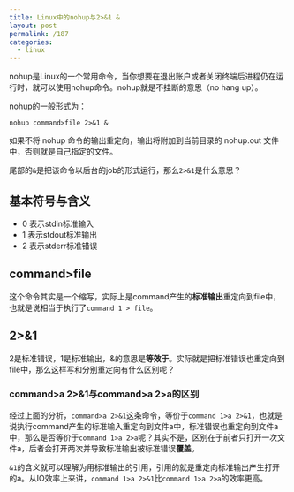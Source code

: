 ```yaml
---
title: Linux中的nohup与2>&1 &
layout: post
permalink: /187
categories:
  - linux
---
```

nohup是Linux的一个常用命令，当你想要在退出账户或者关闭终端后进程仍在运行时，就可以使用nohup命令。nohup就是不挂断的意思（no hang up）。

nohup的一般形式为：

`nohup command>file 2>&1 &`

如果不将 nohup 命令的输出重定向，输出将附加到当前目录的 nohup.out 文件中，否则就是自己指定的文件。

尾部的`&`是把该命令以后台的job的形式运行，那么`2>&1`是什么意思？

## 基本符号与含义

- 0 表示stdin标准输入
- 1 表示stdout标准输出
- 2 表示stderr标准错误

## command>file

这个命令其实是一个缩写，实际上是command产生的**标准输出**重定向到file中，也就是说相当于执行了`command 1 > file`。

## 2>&1

2是标准错误，1是标准输出，&的意思是**等效于**。实际就是把标准错误也重定向到file中，那么这样写和分别重定向有什么区别呢？

### command>a 2>&1与command>a 2>a的区别 

经过上面的分析，`command>a 2>&1`这条命令，等价于`command 1>a 2>&1`，也就是说执行command产生的标准输入重定向到文件a中，标准错误也重定向到文件a中，那么是否等价于`command 1>a 2>a`呢？其实不是，区别在于前者只打开一次文件a，后者会打开两次并导致标准输出被标准错误**覆盖**。

`&1`的含义就可以理解为用标准输出的引用，引用的就是重定向标准输出产生打开的a。从IO效率上来讲，`command 1>a 2>&1`比`command 1>a 2>a`的效率更高。